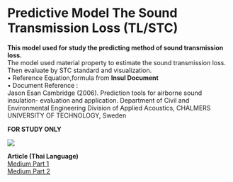 # Predictive Model The Sound Transmission Loss (TL/STC) # 

**This model used for study the predicting method of sound transmission loss.**  
The model used material property to estimate the sound transmission loss. Then evaluate by STC standard and visualization.   
• Reference Equation,formula from **Insul Document**  
• Document Reference :   
Jason Esan Cambridge (2006). Prediction tools for airborne sound insulation- evaluation and application. Department of Civil and  Environmental Engineering Division of Applied Acoustics, CHALMERS UNIVERSITY OF TECHNOLOGY, Sweden  

**FOR STUDY ONLY**  

<img src="https://cdn-images-1.medium.com/max/1000/1*DKnVd6fKeObmUWk-3hAO7g.jpeg"> </img>

**Article (Thai Language)**  
<a href ="https://medium.com/@p.srinikorn/%E0%B8%A1%E0%B8%B2%E0%B8%A5%E0%B8%AD%E0%B8%87%E0%B9%83%E0%B8%8A%E0%B9%89-python-%E0%B8%AA%E0%B8%A3%E0%B9%89%E0%B8%B2%E0%B8%87%E0%B9%82%E0%B8%A1%E0%B9%80%E0%B8%94%E0%B8%A5-predict-%E0%B8%84%E0%B9%88%E0%B8%B2-sound-transmission-loss-tl-stc-afbf4b3ff150"> Medium Part 1 </a>   
<a href ="https://medium.com/@p.srinikorn/%E0%B8%A1%E0%B8%B2%E0%B8%A5%E0%B8%AD%E0%B8%87%E0%B9%83%E0%B8%8A%E0%B9%89-python-%E0%B8%AA%E0%B8%A3%E0%B9%89%E0%B8%B2%E0%B8%87%E0%B9%82%E0%B8%A1%E0%B9%80%E0%B8%94%E0%B8%A5-predict-%E0%B8%84%E0%B9%88%E0%B8%B2-sound-transmission-loss-tl-stc-part-2-f79d184c97ad"> Medium Part 2 </a>  

